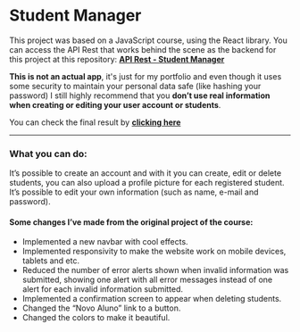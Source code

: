 # Student Manager

This project was based on a JavaScript course, using the React library.
You can access the API Rest that works behind the scene as the backend for this project at this repository:
[**API Rest - Student Manager**](https://github.com/DevDreamy/api-rest-student-manager)

**This is not an actual app**, it's just for my portfolio and even though it uses some security to maintain your personal data safe (like hashing your password) I still highly recommend that you **don’t use real information when creating or editing your user account or students**.

You can check the final result by [**clicking here**](https://app.leonardorochadev.com.br)

---

### What you can do:
It’s possible to create an account and with it you can create, edit or delete students, you can also upload a profile picture for each registered student. It’s possible to edit your own information (such as name, e-mail and password).


#### Some changes I’ve made from the original project of the course:
-	Implemented a new navbar with cool effects.
-	Implemented responsivity to make the website work on mobile devices, tablets and etc.
-	Reduced the number of error alerts shown when invalid information was submitted, showing one alert with all error messages instead of one alert for each invalid information submitted.
-	Implemented a confirmation screen to appear when deleting students.
-	Changed the “Novo Aluno” link to a button.
-	Changed the colors to make it beautiful.
